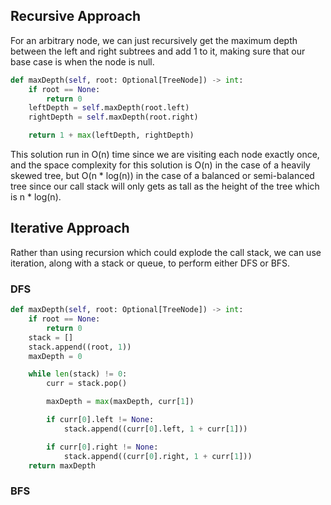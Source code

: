 ## Recursive Approach
For an arbitrary node, we can just recursively get the maximum depth between the left and right subtrees and add 1 to it, making sure that our base case is when the node is null.
``` python
def maxDepth(self, root: Optional[TreeNode]) -> int:
	if root == None:
		return 0
	leftDepth = self.maxDepth(root.left)
	rightDepth = self.maxDepth(root.right)

	return 1 + max(leftDepth, rightDepth)
```
This solution run in O(n) time since we are visiting each node exactly once, and the space complexity for this solution is O(n) in the case of a heavily skewed tree, but O(n * log(n)) in the case of a balanced or semi-balanced tree since our call stack will only gets as tall as the height of the tree which is n * log(n).
## Iterative Approach
Rather than using recursion which could explode the call stack, we can use iteration, along with a stack or queue, to perform either DFS or BFS.
### DFS
``` python
def maxDepth(self, root: Optional[TreeNode]) -> int:
	if root == None:
		return 0
	stack = []
	stack.append((root, 1))
	maxDepth = 0

	while len(stack) != 0:
		curr = stack.pop()

		maxDepth = max(maxDepth, curr[1])

		if curr[0].left != None:
			stack.append((curr[0].left, 1 + curr[1]))

		if curr[0].right != None:
			stack.append((curr[0].right, 1 + curr[1]))
	return maxDepth
```
### BFS
``` python

```
